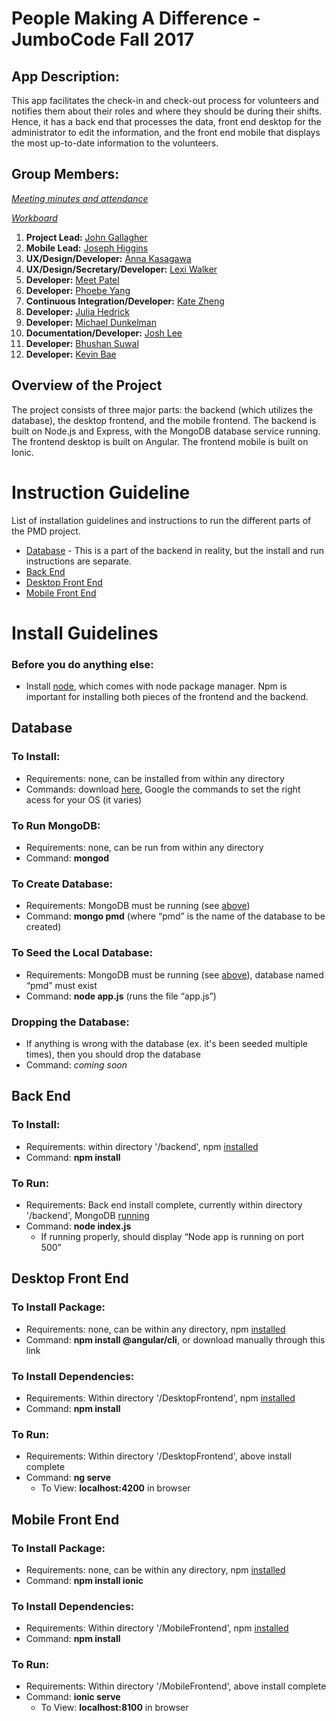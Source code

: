 # People Making A Difference - JumboCode Fall 2017

## App Description:

This app facilitates the check-in and check-out process for volunteers and notifies them about their roles and where they should be during their shifts. Hence, it has a back end that processes the data, front end desktop for the administrator to edit the information, and the front end mobile that displays the most up-to-date information to the volunteers.

## Group Members:
*[Meeting minutes and attendance](https://docs.google.com/document/d/1N00NRzfpxZeS0YZdeWgylskesGnfoaIyY7nKHNsEuiQ/edit?ts=59dc25a2)*

*[Workboard](https://trello.com/b/IyjLEkna/jumbocode-2017-pmd)*

1. **Project Lead:** [John Gallagher](http://www.johnjamesgallagher.com/)
2. **Mobile Lead:** [Joseph Higgins](https://adma.re/)
3. **UX/Design/Developer:** [Anna Kasagawa](http://kasagawa.github.io)
4. **UX/Design/Secretary/Developer:** [Lexi Walker](https://github.com/lexi-walker)
5. **Developer:** [Meet Patel](https://github.com/Meetia)
6. **Developer:** [Phoebe Yang](https://yyang08.github.io)
7. **Continuous Integration/Developer:** [Kate Zheng](https://github.com/katepx2015)
8. **Developer:** [Julia Hedrick](https://github.com/juliahedrick) 
9. **Developer:** [Michael Dunkelman](https://github.com/mdunkelman)
10. **Documentation/Developer:** [Josh Lee](http://joshleetufts.com/)
11. **Developer:** [Bhushan Suwal](https://github.com/bsuwal)
12. **Developer:** [Kevin Bae](https://github.com/kevinbae15)

## Overview of the Project

The project consists of three major parts: the backend (which utilizes the database), the desktop frontend, and the mobile frontend.
The backend is built on Node.js and Express, with the MongoDB database service running.
The frontend desktop is built on Angular.
The frontend mobile is built on Ionic.

# Instruction Guideline

List of installation guidelines and instructions to run the different parts of the PMD project.

* [Database](#database) - This is a part of the backend in reality, but the install and run instructions are separate.
* [Back End](#back-end)
* [Desktop Front End](#desktop-front-end)
* [Mobile Front End](#mobile-front-end)

# Install Guidelines

### Before you do anything else:
* Install [node](https://nodejs.org/en/download/), which comes with node package manager. Npm is important for installing both pieces of the frontend and the backend.

## Database
  ### To Install:
  * Requirements: none, can be installed from within any directory
  * Commands: download [here](https://www.mongodb.com/download-center?jmp=homepage#community), Google the commands to set the right acess for your OS (it varies)
  
 ### To Run MongoDB:
 * Requirements: none, can be run from within any directory
 * Command: **mongod**
  
 ### To Create Database:  
 * Requirements: MongoDB must be running (see [above](#to-run-mongodb))
 * Command: **mongo pmd** (where “pmd” is the name of the database to be created)
  
 ### To Seed the Local Database:
 * Requirements: MongoDB must be running (see [above](#to-run-mongodb)), database named “pmd” must exist
 * Command: **node app.js** (runs the file “app.js”)
  
 ### Dropping the Database:
 * If anything is wrong with the database (ex. it's been seeded multiple times), then you should drop the database
 * Command: *coming soon*
  
 ## Back End

 ### To Install:
 * Requirements: within directory '/backend', npm [installed](#before-you-do-anything-else)
 * Command: **npm install**
  
 ### To Run:
 * Requirements: Back end install complete, currently within directory '/backend', MongoDB [running](#to-run-mongodb)
 * Command: **node index.js**
   * If running properly, should display “Node app is running on port 500”

## Desktop Front End
 ### To Install Package:
 * Requirements: none, can be within any directory, npm [installed](#before-you-do-anything-else)
 * Command: **npm install @angular/cli**, or download manually through this link
 ### To Install Dependencies:
 * Requirements: Within directory '/DesktopFrontend', npm [installed](#before-you-do-anything-else)
 * Command: **npm install**
 ### To Run:
 * Requirements: Within directory '/DesktopFrontend', above install complete
 * Command: **ng serve**
   * To View: **localhost:4200** in browser

## Mobile Front End

 ### To Install Package:
 * Requirements: none, can be within any directory, npm [installed](#before-you-do-anything-else)
 * Command: **npm install ionic**
 ### To Install Dependencies:
 * Requirements: Within directory '/MobileFrontend', npm [installed](#before-you-do-anything-else)
 * Command: **npm install**
 ### To Run:
 * Requirements: Within directory '/MobileFrontend', above install complete
 * Command: **ionic serve**
   * To View: **localhost:8100** in browser
